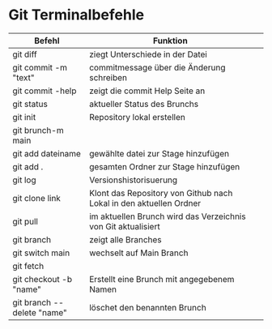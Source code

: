 # Git Terminalbefehle

Befehl                      | Funktion                                                           |     |
| ------------------------- | ------------------------------------------------------------------ | --- |
|git diff                   | ziegt Unterschiede in der Datei                                    |     |
|git commit -m "text"       | commitmessage über die Änderung schreiben                          |     |
|git commit -help           | zeigt die commit Help Seite an                                     |     |
|git status                 | aktueller Status des Brunchs                                        |     |
|git init                   | Repository lokal erstellen                                         |     |
|git brunch-m main          |                                                                    |     |
|git add dateiname          | gewählte datei zur Stage hinzufügen                                |     |
|git add .                  | gesamten Ordner zur Stage hinzufügen                               |     |
|git log                    | Versionshistorisuerung                                             |     |
|git clone link             | Klont das Repository von Github nach Lokal in den aktuellen Ordner |     |
|git pull                   | im aktuellen Brunch wird das Verzeichnis von Git aktualisiert      |     |
|git branch                 | zeigt alle Branches                                                |     |
|git switch main            | wechselt auf Main Branch                                           |     |
|git fetch                  |                                                                    |     |
|git checkout -b "name"     | Erstellt eine Brunch mit angegebenem Namen                         |     |
|git branch --delete "name" | löschet den benannten Brunch                                       |     |

